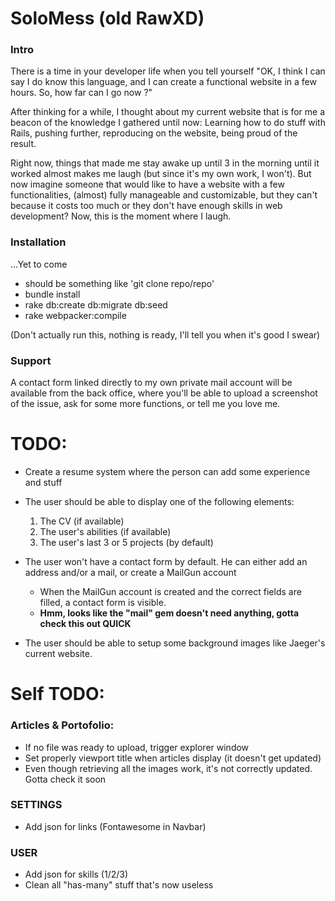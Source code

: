 # SoloMess (old RawXD)

### Intro

There is a time in your developer life when you tell yourself "OK, I think I can say I do know this language, and I can create a functional website in a few hours. So, how far can I go now ?"

After thinking for a while, I thought about my current website that is for me a beacon of the knowledge I gathered until now: Learning how to do stuff with Rails, pushing further, reproducing on the website, being proud of the result.

Right now, things that made me stay awake up until 3 in the morning until it worked almost makes me laugh (but since it's my own work, I won't). But now imagine someone that would like to have a website with a few functionalities, (almost) fully manageable and customizable, but they can't because it costs too much or they don't have enough skills in web development? Now, this is the moment where I laugh.

### Installation

...Yet to come
- should be something like 'git clone repo/repo'
- bundle install
- rake db:create db:migrate db:seed
- rake webpacker:compile

(Don't actually run this, nothing is ready, I'll tell you when it's good I swear)

### Support

A contact form linked directly to my own private mail account will be available from the back office, where you'll be able to upload a screenshot of the issue, ask for some more functions, or tell me you love me.

# TODO: 

* Create a resume system where the person can add some experience and stuff
* The user should be able to display one of the following elements:
  1. The CV (if available)
  2. The user's abilities (if available)
  3. The user's last 3 or 5 projects (by default)
 
* The user won't have a contact form by default. He can either add an address and/or a mail, or create a MailGun account
  * When the MailGun account is created and the correct fields are filled, a contact form is visible.
  * **Hmm, looks like the "mail" gem doesn't need anything, gotta check this out QUICK**

* The user should be able to setup some background images like Jaeger's current website.

# Self TODO:

### Articles & Portofolio:

* If no file was ready to upload, trigger explorer window
* Set properly viewport title when articles display (it doesn't get updated)
* Even though retrieving all the images work, it's not correctly updated. Gotta check it soon


### SETTINGS

* Add json for links (Fontawesome in Navbar)

### USER

* Add json for skills (1/2/3)
* Clean all "has-many" stuff that's now useless
